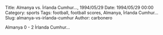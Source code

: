 Title: Almanya vs. İrlanda Cumhur…, 1994/05/29
Date: 1994/05/29 00:00
Category: sports
Tags: football, football scores, Almanya, İrlanda Cumhur…
Slug: almanya-vs-irlanda-cumhur
Author: carbonero


Almanya 0 - 2 İrlanda Cumhur…
